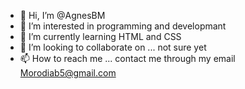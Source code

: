 - 👋 Hi, I’m @AgnesBM
- 👀 I’m interested in programming and developmant
- 🌱 I’m currently learning HTML and CSS
- 💞️ I’m looking to collaborate on ... not sure yet
- 📫 How to reach me ... contact me through my email Morodiab5@gmail.com 

<!---
AgnesBM/AgnesBM is a ✨ special ✨ repository because its `README.md` (this file) appears on your GitHub profile.
You can click the Preview link to take a look at your changes.
--->
